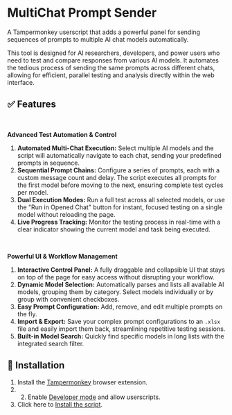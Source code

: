 # MultiChat Prompt Sender

A Tampermonkey userscript that adds a powerful panel for sending sequences of prompts to multiple AI chat models automatically.

This tool is designed for AI researchers, developers, and power users who need to test and compare responses from various AI models. It automates the tedious process of sending the same prompts across different chats, allowing for efficient, parallel testing and analysis directly within the web interface.

## ✅ Features

<br>

**Advanced Test Automation & Control**

1.  **Automated Multi-Chat Execution:** Select multiple AI models and the script will automatically navigate to each chat, sending your predefined prompts in sequence.
2.  **Sequential Prompt Chains:** Configure a series of prompts, each with a custom message count and delay. The script executes all prompts for the first model before moving to the next, ensuring complete test cycles per model.
3.  **Dual Execution Modes:** Run a full test across all selected models, or use the "Run in Opened Chat" button for instant, focused testing on a single model without reloading the page.
4.  **Live Progress Tracking:** Monitor the testing process in real-time with a clear indicator showing the current model and task being executed.

<br>

**Powerful UI & Workflow Management**

1.  **Interactive Control Panel:** A fully draggable and collapsible UI that stays on top of the page for easy access without disrupting your workflow.
2.  **Dynamic Model Selection:** Automatically parses and lists all available AI models, grouping them by category. Select models individually or by group with convenient checkboxes.
3.  **Easy Prompt Configuration:** Add, remove, and edit multiple prompts on the fly.
4.  **Import & Export:** Save your complex prompt configurations to an `.xlsx` file and easily import them back, streamlining repetitive testing sessions.
5.  **Built-in Model Search:** Quickly find specific models in long lists with the integrated search filter.

## 🔗 Installation

1.  Install the [Tampermonkey](https://www.tampermonkey.net/) browser extension.
2.  2. Enable [Developer mode](https://www.tampermonkey.net/faq.php?locale=en#Q209) and allow userscripts.
3.  Click here to [Install the script](https://raw.githubusercontent.com/bohdan-gen-tech/MultiChat-Prompt-Sender/main/multichat-prompt-sender.user.js).
